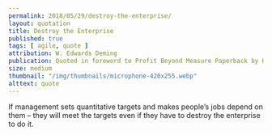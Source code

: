 ```yaml
---
permalink: 2018/05/29/destroy-the-enterprise/
layout: quotation
title: Destroy the Enterprise
published: true
tags: [ agile, quote ]
attribution: W. Edwards Deming
publication: Quoted in foreword to Profit Beyond Measure Paperback by H. Thomas Johnson and Anders Broms
size: medium
thumbnail: "/img/thumbnails/microphone-420x255.webp"
alttext: quote
---
```


If management sets quantitative targets and makes people’s jobs depend on them – they will 
meet the targets even if they have to destroy the enterprise to do it.

